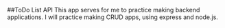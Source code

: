 ##ToDo List API
This app serves for me to practice making backend applications.
I will practice making CRUD apps, using express and node.js.
